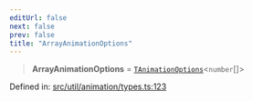 ```yaml
---
editUrl: false
next: false
prev: false
title: "ArrayAnimationOptions"
---
```


> **ArrayAnimationOptions** = [`TAnimationOptions`](/api/fabric/namespaces/util/type-aliases/tanimationoptions/)\<`number`[]\>

Defined in: [src/util/animation/types.ts:123](https://github.com/fabricjs/fabric.js/blob/977f797255d8c56b5b68360b0d45bed33697d2e8/src/util/animation/types.ts#L123)
